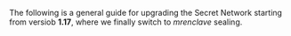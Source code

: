 The following is a general guide for upgrading the Secret Network starting from versiob **1.17**, where we finally switch to _mrenclave_ sealing.

